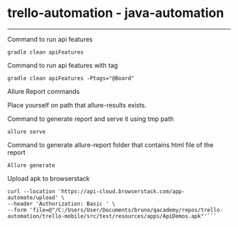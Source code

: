 # trello-automation - java-automation

---

Command to run api features

```shell
gradle clean apiFeatures
```
Command to run api features with tag

```shell
gradle clean apiFeatures -Ptags="@Board"
```

Allure Report commands

Place yourself on path that allure-results exists.

Command to generate report and serve it using tmp path
```shell
allure serve
```
Command to generate allure-report folder that contains html file of the report

```shell
Allure generate
```


Upload apk to browserstack

```shell
curl --location 'https://api-cloud.browserstack.com/app-automate/upload' \
--header 'Authorization: Basic ' \
--form 'file=@"/C:/Users/User/Documents/bruno/qacademy/repos/trello-automation/trello-mobile/src/test/resources/apps/ApiDemos.apk"'```